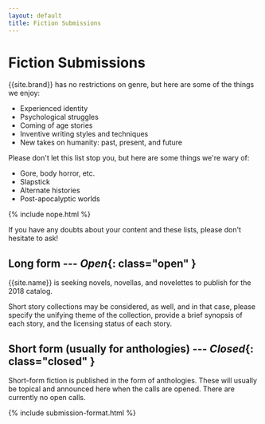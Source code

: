 ```yaml
---
layout: default
title: Fiction Submissions
---
```


# Fiction Submissions

{{site.brand}} has no restrictions on genre, but here are some of the things we enjoy:

* Experienced identity
* Psychological struggles
* Coming of age stories
* Inventive writing styles and techniques
* New takes on humanity: past, present, and future

Please don't let this list stop you, but here are some things we're wary of:

* Gore, body horror, etc.
* Slapstick
* Alternate histories
* Post-apocalyptic worlds

{% include nope.html %}

If you have any doubts about your content and these lists, please don't hesitate to ask!

## Long form --- ***Open***{: class="open" }

{{site.name}} is seeking novels, novellas, and novelettes to publish for the 2018 catalog.

Short story collections may be considered, as well, and in that case, please specify the unifying theme of the collection, provide a brief synopsis of each story, and the licensing status of each story.

## Short form (usually for anthologies) --- ***Closed***{: class="closed" }

Short-form fiction is published in the form of anthologies. These will usually be topical and announced here when the calls are opened. There are currently no open calls.

{% include submission-format.html %}

